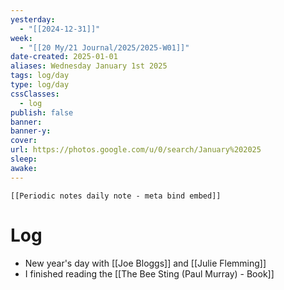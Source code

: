 ```yaml
---
yesterday:
  - "[[2024-12-31]]"
week:
  - "[[20 My/21 Journal/2025/2025-W01]]"
date-created: 2025-01-01
aliases: Wednesday January 1st 2025
tags: log/day
type: log/day
cssClasses:
  - log
publish: false
banner: 
banner-y: 
cover: 
url: https://photos.google.com/u/0/search/January%202025
sleep: 
awake: 
---
```


```meta-bind-embed
[[Periodic notes daily note - meta bind embed]]
```

# Log
- New year's day with [[Joe Bloggs]] and [[Julie Flemming]]
- I finished reading the [[The Bee Sting (Paul Murray) - Book]]